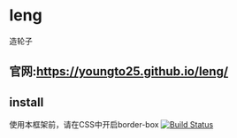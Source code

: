 # leng

造轮子

## 官网:https://youngto25.github.io/leng/

## install

使用本框架前，请在CSS中开启border-box
[![Build Status](https://travis-ci.org/Youngto25/leng.svg?branch=master)](https://travis-ci.org/Youngto25/leng)
